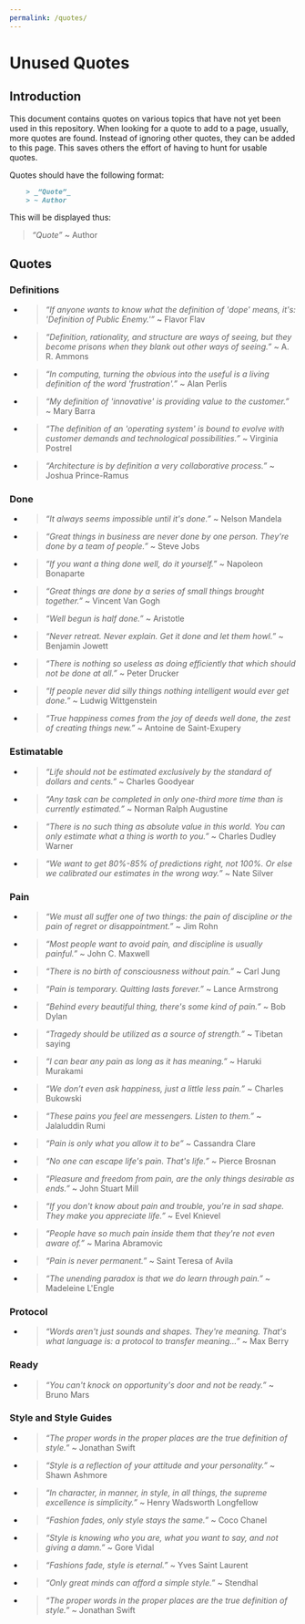 ```yaml
---
permalink: /quotes/
---
```


# Unused Quotes

## Introduction

This document contains quotes on various topics that have not yet been used in
this repository. When looking for a quote to add to a page, usually, more quotes
are found. Instead of ignoring other quotes, they can be added to this page. This
saves others the effort of having to hunt for usable quotes.

Quotes should have the following format:

```markdown
    > _“Quote”_
    > ~ Author
```

This will be displayed thus:

> _“Quote”_
> ~ Author

## Quotes

### Definitions

- > _“If anyone wants to know what the definition of 'dope' means, it's: 'Definition of Public Enemy.'”_
  > ~ Flavor Flav

- > _“Definition, rationality, and structure are ways of seeing, but they become prisons when they blank out other ways
  > of seeing.”_
  > ~ A. R. Ammons

- > _“In computing, turning the obvious into the useful is a living definition of the word 'frustration'.”_
  > ~ Alan Perlis

- > _“My definition of 'innovative' is providing value to the customer.”_
  > ~ Mary Barra

- > _“The definition of an 'operating system' is bound to evolve with customer demands and technological
  > possibilities.”_
  > ~ Virginia Postrel

- > _“Architecture is by definition a very collaborative process.”_
  > ~ Joshua Prince-Ramus

### Done

- > _“It always seems impossible until it's done.”_
  > ~ Nelson Mandela

- > _“Great things in business are never done by one person. They're done by a team of people.”_
  > ~ Steve Jobs

- > _“If you want a thing done well, do it yourself.”_
  > ~  Napoleon Bonaparte

- > _“Great things are done by a series of small things brought together.”_
  > ~ Vincent Van Gogh

- > _“Well begun is half done.”_
  > ~ Aristotle

- > _“Never retreat. Never explain. Get it done and let them howl.”_
  > ~ Benjamin Jowett

- > _“There is nothing so useless as doing efficiently that which should not be done at all.”_
  > ~ Peter Drucker

- > _“If people never did silly things nothing intelligent would ever get done.”_
  > ~ Ludwig Wittgenstein

- > _“True happiness comes from the joy of deeds well done, the zest of creating things new.”_
  > ~ Antoine de Saint-Exupery

### Estimatable

- > _“Life should not be estimated exclusively by the standard of dollars and cents.”_
  > ~ Charles Goodyear

- > _“Any task can be completed in only one-third more time than is currently estimated.”_
  > ~ Norman Ralph Augustine

- > _“There is no such thing as absolute value in this world. You can only estimate what a thing is worth to you.”_
  > ~ Charles Dudley Warner

- > _“We want to get 80%-85% of predictions right, not 100%. Or else we calibrated our estimates in the wrong way.”_
  > ~ Nate Silver

### Pain

- > _“We must all suffer one of two things: the pain of discipline or the pain of regret or disappointment.”_
  > ~ Jim Rohn

- > _“Most people want to avoid pain, and discipline is usually painful.”_
  > ~ John C. Maxwell

- > _“There is no birth of consciousness without pain.”_
  > ~ Carl Jung

- > _“Pain is temporary. Quitting lasts forever.”_
  > ~ Lance Armstrong

- > _“Behind every beautiful thing, there's some kind of pain.”_
  > ~ Bob Dylan

- > _“Tragedy should be utilized as a source of strength.”_
  > ~ Tibetan saying

- > _“I can bear any pain as long as it has meaning.”_
  > ~ Haruki Murakami

- > _“We don’t even ask happiness, just a little less pain.”_
  > ~ Charles Bukowski

- > _“These pains you feel are messengers. Listen to them.”_
  > ~ Jalaluddin Rumi

- > _“Pain is only what you allow it to be”_
  > ~ Cassandra Clare

- > _“No one can escape life's pain. That's life.”_
  > ~ Pierce Brosnan

- > _“Pleasure and freedom from pain, are the only things desirable as ends.”_
  > ~ John Stuart Mill

- > _“If you don't know about pain and trouble, you're in sad shape. They make you appreciate life.”_
  > ~ Evel Knievel

- > _“People have so much pain inside them that they're not even aware of.”_
  > ~ Marina Abramovic

- > _“Pain is never permanent.”_
  > ~ Saint Teresa of Avila

- > _“The unending paradox is that we do learn through pain.”_
  > ~ Madeleine L'Engle

### Protocol

- > _“Words aren't just sounds and shapes. They're meaning. That's what language is: a protocol to transfer meaning...”_
  > ~ Max Berry 

### Ready

- > _“You can't knock on opportunity's door and not be ready.”_
  > ~ Bruno Mars

### Style and Style Guides

- > _“The proper words in the proper places are the true definition of style.”_
  > ~ Jonathan Swift

- > _“Style is a reflection of your attitude and your personality.”_
  > ~ Shawn Ashmore

- > _“In character, in manner, in style, in all things, the supreme excellence is simplicity.”_
  > ~ Henry Wadsworth Longfellow

- > _“Fashion fades, only style stays the same.”_
  > ~ Coco Chanel

- > _“Style is knowing who you are, what you want to say, and not giving a damn.”_
  > ~ Gore Vidal

- > _“Fashions fade, style is eternal.”_
  > ~ Yves Saint Laurent

- > _“Only great minds can afford a simple style.”_
  > ~ Stendhal

- > _“The proper words in the proper places are the true definition of style.”_
  > ~ Jonathan Swift
